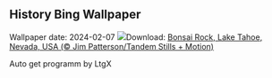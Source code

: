 ## History Bing Wallpaper
Wallpaper date: 2024-02-07
![](https://www.bing.com/th?id=OHR.LakeTahoeRock_EN-GB2276440186_UHD.jpg&w=1000)Download: [Bonsai Rock, Lake Tahoe, Nevada, USA (© Jim Patterson/Tandem Stills + Motion)](https://www.bing.com/th?id=OHR.LakeTahoeRock_EN-GB2276440186_UHD.jpg)

Auto get programm by LtgX

